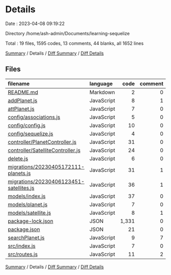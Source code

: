 # Details

Date : 2023-04-08 09:19:22

Directory /home/ash-admin/Documents/learning-sequelize

Total : 19 files,  1595 codes, 13 comments, 44 blanks, all 1652 lines

[Summary](results.md) / Details / [Diff Summary](diff.md) / [Diff Details](diff-details.md)

## Files
| filename | language | code | comment | blank | total |
| :--- | :--- | ---: | ---: | ---: | ---: |
| [README.md](/README.md) | Markdown | 2 | 0 | 1 | 3 |
| [addPlanet.js](/addPlanet.js) | JavaScript | 8 | 1 | 1 | 10 |
| [attPlanet.js](/attPlanet.js) | JavaScript | 7 | 0 | 3 | 10 |
| [config/associations.js](/config/associations.js) | JavaScript | 5 | 0 | 2 | 7 |
| [config/config.js](/config/config.js) | JavaScript | 10 | 0 | 0 | 10 |
| [config/sequelize.js](/config/sequelize.js) | JavaScript | 4 | 0 | 2 | 6 |
| [controller/PlanetController.js](/controller/PlanetController.js) | JavaScript | 31 | 0 | 1 | 32 |
| [controller/SatelliteController.js](/controller/SatelliteController.js) | JavaScript | 24 | 0 | 4 | 28 |
| [delete.js](/delete.js) | JavaScript | 6 | 0 | 2 | 8 |
| [migrations/20230405172111-planets.js](/migrations/20230405172111-planets.js) | JavaScript | 31 | 1 | 3 | 35 |
| [migrations/20230406123451-satellites.js](/migrations/20230406123451-satellites.js) | JavaScript | 36 | 1 | 3 | 40 |
| [models/index.js](/models/index.js) | JavaScript | 37 | 0 | 7 | 44 |
| [models/planet.js](/models/planet.js) | JavaScript | 7 | 0 | 2 | 9 |
| [models/satellite.js](/models/satellite.js) | JavaScript | 8 | 1 | 2 | 11 |
| [package-lock.json](/package-lock.json) | JSON | 1,331 | 0 | 1 | 1,332 |
| [package.json](/package.json) | JSON | 21 | 0 | 1 | 22 |
| [searchPlanet.js](/searchPlanet.js) | JavaScript | 9 | 7 | 2 | 18 |
| [src/index.js](/src/index.js) | JavaScript | 7 | 0 | 4 | 11 |
| [src/routes.js](/src/routes.js) | JavaScript | 11 | 2 | 3 | 16 |

[Summary](results.md) / Details / [Diff Summary](diff.md) / [Diff Details](diff-details.md)